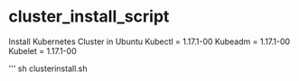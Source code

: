 # cluster_install_script
Install Kubernetes Cluster in Ubuntu
Kubectl = 1.17.1-00
Kubeadm = 1.17.1-00
Kubelet = 1.17.1-00

'''
sh clusterinstall.sh
```
